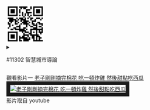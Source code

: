 <img src="exported_qrcode_image_600.png" width="100" height="100">

<details>
<summary>

#11302
智慧城市導論
</summary>

|項次 | 項目 |內容 |
|---: | ---- |---- |
|1 | 圖片 | <img src=".24.jpg" width="100" Height="100" />
|2 |姓名 |陳賢祐 |
|3 | 職稱 | 引擎部維修技師 |
|4 | 任職公司 | 合同興 |
</details>

觀看影片一
<a href="https://www.youtube.com/watch?v=IH1nOJ_Q-IQ" target="_blank">老子剛剛摘完棉花 吃一頓炸雞 然後甜點吃西瓜</a>
<br>
<a href="https://www.youtube.com/watch?v=IH1nOJ_Q-IQ" target="_blank"><img src="http://img.youtube.com/vi/IH1nOJ_Q-IQ/0.jpg" 
alt="老子剛剛摘完棉花 吃一頓炸雞 然後甜點吃西瓜" width="800" height="500" border="10" /></a>
<br>影片取自 youtube

